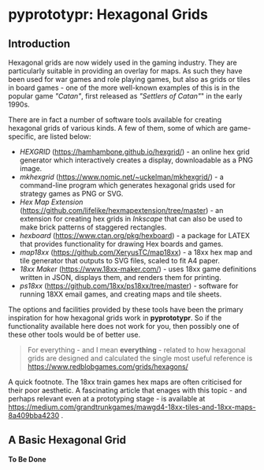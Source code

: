 # pyprototypr: Hexagonal Grids


## Introduction

Hexagonal grids are now widely used in the gaming industry.  They are particularly
suitable in providing an overlay for maps. As such they have been used for war
games and role playing games, but also as grids or tiles in board games - one of the
more well-known examples of this is in the popular game *"Catan"*, first released as
*"Settlers of Catan"*" in the early 1990s.

There are in fact a number of software tools available for creating hexagonal
grids of various kinds. A few of them, some of which are game-specific,
are listed below:

* *HEXGRID* (https://hamhambone.github.io/hexgrid/) - an online hex grid
  generator which interactively creates a display, downloadable as a PNG image.
* *mkhexgrid* (https://www.nomic.net/~uckelman/mkhexgrid/) - a command-line
  program which generates hexagonal grids used for strategy games as PNG or SVG.
* *Hex Map Extension* (https://github.com/lifelike/hexmapextension/tree/master) -
  an extension for creating hex grids in *Inkscape* that can also be used to make
  brick patterns of staggered rectangles.
* *hexboard* (https://www.ctan.org/pkg/hexboard) -
  a package for LATEX that provides functionality for drawing Hex boards and games.
* *map18xx* (https://github.com/XeryusTC/map18xx) - a 18xx hex map and tile
  generator that outputs to SVG files, scaled to fit A4 paper.
* *18xx Maker* (https://www.18xx-maker.com/) - uses 18xx game definitions written
  in JSON, displays them, and renders them for printing.
* *ps18xx* (https://github.com/18xx/ps18xx/tree/master) - software for running 18XX
  email games, and creating maps and tile sheets.

The options and facilities provided by these tools have been the primary
inspiration for how hexagonal grids work in **pyprototypr**. So if the
functionality available here does not work for you, then possibly one of these
other tools would be of better use.

> For everything - and I mean **everything** - related to how hexagonal grids
> are designed and calculated the single most useful reference is
> https://www.redblobgames.com/grids/hexagons/

A quick footnote.  The 18xx train games hex maps are often criticised for their
poor aesthetic. A fascinating article that enages with this topic - and perhaps
relevant even at a prototyping stage - is available at
https://medium.com/grandtrunkgames/mawgd4-18xx-tiles-and-18xx-maps-8a409bba4230 .


## A Basic Hexagonal Grid

**To Be Done**
